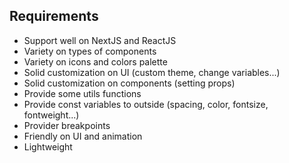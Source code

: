 ## Requirements

- Support well on NextJS and ReactJS
- Variety on types of components
- Variety on icons and colors palette
- Solid customization on UI (custom theme, change variables...)
- Solid customization on components (setting props)
- Provide some utils functions
- Provide const variables to outside (spacing, color, fontsize, fontweight...)
- Provider breakpoints
- Friendly on UI and animation
- Lightweight
